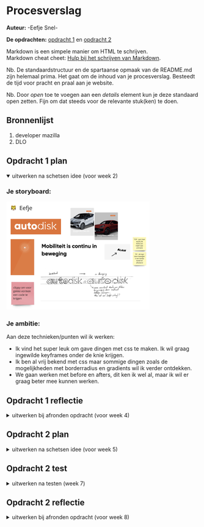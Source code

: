 # Procesverslag
**Auteur:** -Eefje Snel-

**De opdrachten:** [opdracht 1](opdracht1/index.html) en [opdracht 2](opdracht2/index.html)


Markdown is een simpele manier om HTML te schrijven.  
Markdown cheat cheet: [Hulp bij het schrijven van Markdown](https://github.com/adam-p/markdown-here/wiki/Markdown-Cheatsheet).

Nb. De standaardstructuur en de spartaanse opmaak van de README.md zijn helemaal prima. Het gaat om de inhoud van je procesverslag. Besteedt de tijd voor pracht en praal aan je website.

Nb. Door *open* toe te voegen aan een *details* element kun je deze standaard open zetten. Fijn om dat steeds voor de relevante stuk(ken) te doen.



## Bronnenlijst
  1. developer mazilla
  2. DLO



## Opdracht 1 plan

<details open>
  <summary>uitwerken na schetsen idee (voor week 2)</summary>


  ### Je storyboard:
  <img src="readme-images/storyboard-autodisk.png" width="375px" alt="storyboard voor opdracht 1">


  ### Je ambitie: 
  Aan deze technieken/punten wil ik werken:
  - Ik vind het super leuk om gave dingen met css te maken. Ik wil graag ingewilde keyframes onder de knie krijgen.
  - Ik ben al vrij bekend met css maar sommige dingen zoals de mogelijkheden met borderradius en gradients wil ik verder ontdekken.
  - We gaan werken met before en afters, dit ken ik wel al, maar ik wil er graag beter mee kunnen werken.
 
</details>



## Opdracht 1 reflectie

<details>
  <summary>uitwerken bij afronden opdracht (voor week 4)</summary>


  ### Je uitkomst - karakteristiek screenshot(s):
   De spans gaan bewegen samen en botsen tegen elkaar aan. Verder draait er een wiel met band om de Auto na te bootsen.

  <img src="readme-images/uitkomst-animatie.png" width="375px" alt="uitomst opdracht 1">
 


  ### Dit ging goed/Heb ik geleerd: 
  Wat er goed ging was vooral de keyframes en animaties. Dit was af en toe een beetje puzzelen, vooral met de persentages.
  Ik wilde ook meer leren over de mogelijkheden van de gradients, dit is goed gelukt met het voorbeeld op DLO. 

  <img src="readme-images/ging-goed.png" width="375px" alt="top">


  ### Dit was lastig/Is niet gelukt:
 Wat wat minder goed ging was het aanroepen van animaties. 
 Ik kreeg het niet voor elkaar om alle elementen die dezelfde animatie kregen in 1 selector te zetten.
 Dit is iets waar ik graag nog naar wil kijken voor opdracht 2.

  <img src="readme-images/moeilijk.png" width="375px" alt="bummer">
</details>



## Opdracht 2 plan

<details>
  <summary>uitwerken na schetsen idee (voor week 5)</summary>


  ### Je ontwerp:
  Mijn eerste idee was om een eigen kunstwerk te kunnen maken. Ik had alleen geen enkel idee hoe ik dit moest aanpakken 
  <img src="readme-images/eerste-idee.png" width="375px" alt="eerste ontwerp opdracht 2">
  Dus heb ik ervoor gekozen om iets anders te doen.
  Hier heb ik een ontwerp gemaakt voor een digitale kledingkast waaruit je een outfit kan maken.
  De kleding kan in het vak worden gesleept om een outfit te vormen.
  <img src="readme-images/tweede-idee.png" width="375px" alt="verbeterde ontwerp opdracht 2">


  ### Je ambitie: 
  Aan deze technieken/punten wil ik werken:
  - Ik wil vooral leren hoe ik libraries kan gebruiken.
  - Ik hoop 2 libraries te kunnen combineren namelijke slider en sortable
  - Ik wil heel graag meer leren over javascript schrijven. Ik vind het nog erg lastig, maar wel heel leuk om mee te werken.
</details>



## Opdracht 2 test

<details>
  <summary>uitwerken na testen (week 7)</summary>

  Neem minimaal 5 bevindingen op:



  ### Bevinding 1:
  Ik wilde twee libraries combineren, maar dit was moeilijk. Het leek erop dat de drag en drop library werd uitgeschakeld zodra ik de andere library
  had toegevoegd. Ik weet nog steeds niet waarom. Maar ik kreeg het niet voor elkaar om de items uit een slider te kunnen drag en droppen.

  #### oplossing:
  Ik heb na een hele hoop proberen en googlen het voor elkaar gekregen om een eigen slider te maken. Ik moet zeggen dat ik dit verschrikkelijk moeilijk
  vond en met sommige code moeite heb om het te begrijpen als ik het terug lees. 

  <img src="readme-images/eigenslider.png" width="375px" alt="zelfgemaakte slider">



  ### Bevinding 2:
  Ik wilde een naam kunnen toevoegen aan de kledingkast. Dit moest met innerHTML en js. Dit ging nog redelijk, maar het kunnen bedienen met de enterbutton was iets waar ik heel veel moeite mee had.

  #### oplossing:
  Ik heb uiteindelijk een filmpje kunnen vinden waar het in werd uitgelegd. Blijkbaar moest ik de default uitschakelen.

  <img src="readme-images/enkerkey.png" width="375px" alt="druk op enter om je naam te kunnen invullen">



  ### Bevinding 3:
  De items in het dropvak paste niet op de pagina en ik kreeg ze ook niet zo snel onder elkaar.

  #### oplossing:
  Ik heb uiteindelijk het vak met overflow scroll kunnen laten scrollen.

  <img src="readme-images/scroll.png" width="375px" alt="scroll in het dropvak">



  ### Bevinding 4:
  Toen het scrollen eenmaal werkte in het dropvak kreeg ik het probleem dat je een deel van de content niet kon bereiken.

  #### oplossing:
  Dit bleek te komen doordat ik een justify content center op het dropvak had gezet. Dat had ik gedaan zodat het kledingstuk mooi in het midden zou komen. Dit moest ik toen weg halen.



  ### Bevinding 5:
  Bij het maken van de slider ging het na een tijdje best goed, totdat de slider na een tijdje leeg was.

  #### oplossing:
  Dit heb ik kunnen oplossen door een if statement toe te voegen. Daarmee zei ik eigenlijk, als je onder de 0 komt, laat dan het items zien van array.lenght-1. De -1 omdat de array bij 0 begint.

  <img src="readme-images/sliderbuttons.png" width="375px" alt="if statement">

</details>



## Opdracht 2 reflectie

<details>
  <summary>uitwerken bij afronden opdracht (voor week 8)</summary>

  ### Je uitkomst - karakteristiek screenshot(s):
  <img src="readme-images/desktop.png" width="375px" alt="desktop grid">
  <img src="readme-images/mobile.png" width="375px" alt="mobile slider">


  ### Dit ging goed/Heb ik geleerd: 
  Ik heb echt ontzettend veel geleerd (voor mijn doen) over javascript schrijven.
  Ik vond het niet makkelijk en nu nog steeds heb ik moeite met het begrijpen, maar ik heb wel meer geleerd.
  Ik moet geduldig zijn en rustig afwachten en het helpt echt om zo veel mogelijk dingen op te zoeken en een beetje te proberen.



  ### Dit was lastig/Is niet gelukt:
  Wat me niet is gelukt om te doen is een empty state toevoegen op het dropvak. Ik heb exact de code overgenomen van codepen, maar het lukt maar niet.

  <img src="readme-images/emptystate.png" width="375px" alt="niet gelukt">
</details>
